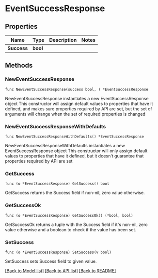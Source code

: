 # EventSuccessResponse

## Properties

Name | Type | Description | Notes
------------ | ------------- | ------------- | -------------
**Success** | **bool** |  | 

## Methods

### NewEventSuccessResponse

`func NewEventSuccessResponse(success bool, ) *EventSuccessResponse`

NewEventSuccessResponse instantiates a new EventSuccessResponse object
This constructor will assign default values to properties that have it defined,
and makes sure properties required by API are set, but the set of arguments
will change when the set of required properties is changed

### NewEventSuccessResponseWithDefaults

`func NewEventSuccessResponseWithDefaults() *EventSuccessResponse`

NewEventSuccessResponseWithDefaults instantiates a new EventSuccessResponse object
This constructor will only assign default values to properties that have it defined,
but it doesn't guarantee that properties required by API are set

### GetSuccess

`func (o *EventSuccessResponse) GetSuccess() bool`

GetSuccess returns the Success field if non-nil, zero value otherwise.

### GetSuccessOk

`func (o *EventSuccessResponse) GetSuccessOk() (*bool, bool)`

GetSuccessOk returns a tuple with the Success field if it's non-nil, zero value otherwise
and a boolean to check if the value has been set.

### SetSuccess

`func (o *EventSuccessResponse) SetSuccess(v bool)`

SetSuccess sets Success field to given value.



[[Back to Model list]](../README.md#documentation-for-models) [[Back to API list]](../README.md#documentation-for-api-endpoints) [[Back to README]](../README.md)


